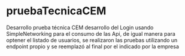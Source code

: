 # pruebaTecnicaCEM

Desarrollo prueba técnica CEM desarrollo del Login usando SimpleNetworking para el consumo de las Api, de igual manera para optener el listado de usuarios, se realizaron las pruebas utilizando un endpoint propio y se reemplazó al final por el indicado por la empresa
